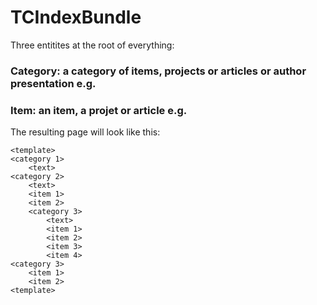 TCIndexBundle
=============

Three entitites at the root of everything: 
### Category: a category of items, projects or articles or author presentation e.g.
### Item: an item, a projet or article e.g. 

The resulting page will look like this: 

    <template>
	<category 1>
		<text>
	<category 2>
		<text>
		<item 1>
		<item 2>
		<category 3>
			<text>
			<item 1>
			<item 2>
			<item 3>
			<item 4>
	<category 3>
		<item 1>
		<item 2>
	<template>